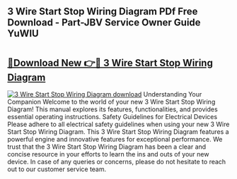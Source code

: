 ## 3 Wire Start Stop Wiring Diagram PDf Free Download - Part-JBV Service Owner Guide YuWIU

# <h2><a href="http://dfltt68.blite.top/?on=3+Wire+Start+Stop+Wiring+Diagram">🔗Download New 👉🔴 3 Wire Start Stop Wiring Diagram</a></h2>

[![3 Wire Start Stop Wiring Diagram download](https://i.imgur.com/lujVjoI.png)](http://dfltt68.blite.top/?on=3+Wire+Start+Stop+Wiring+Diagram)
Understanding Your Companion Welcome to the world of your new 3 Wire Start Stop Wiring Diagram! This manual explores its features, functionalities, and provides essential operating instructions. Safety Guidelines for Electrical Devices Please adhere to all electrical safety guidelines when using your new 3 Wire Start Stop Wiring Diagram. This 3 Wire Start Stop Wiring Diagram features a powerful engine and innovative features for exceptional performance. We trust that the 3 Wire Start Stop Wiring Diagram has been a clear and concise resource in your efforts to learn the ins and outs of your new device. In case of any queries or concerns, please do not hesitate to reach out to our customer service team.
